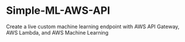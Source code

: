 # Simple-ML-AWS-API
Create a live custom machine learning endpoint with AWS API Gateway, AWS Lambda, and AWS Machine Learning
